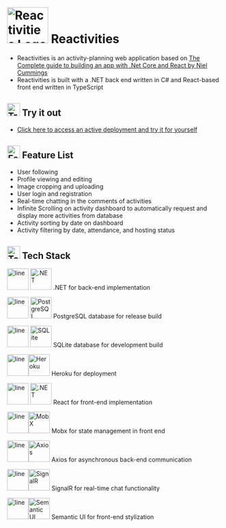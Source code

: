 # <img alt="Reactivities Logo" src="https://i.imgur.com/MTOpVsJ.png"  width = 96 height = 84/> Reactivities
- Reactivities is an activity-planning web application based on [The Complete guide to building an app with .Net Core and React
 by Niel Cummings](https://www.udemy.com/course/complete-guide-to-building-an-app-with-net-core-and-react/)
- Reactivities is built with a .NET back end written in C# and React-based front end written in TypeScript<br>

## <img alt="Try Icon" src="https://www.iconsdb.com/icons/preview/white/rocket-xxl.png" width= 30 height=30>  Try it out 
- [Click here to access an active deployment and try it for yourself](https://reactivities-heroku.herokuapp.com/)

##  <img alt="Feature List Icon" src="https://www.iconsdb.com/icons/preview/white/view-details-xxl.png" width= 30 height=30>  Feature List
- User following
- Profile viewing and editing
- Image cropping and uploading
- User login and registration
- Real-time chatting in the comments of activities
- Infinite Scrolling on activity dashboard  to automatically request and display more activities from database
- Activity sorting by date on dashboard
- Activity filtering by date, attendance, and hosting status

## <img alt="Tech Stack Icon" src="https://www.iconsdb.com/icons/preview/white/stack-xxl.png" width= 30 height=30>  Tech Stack 

<img alt="line" src="https://img.icons8.com/color/344/vertical-line.png" width= 50 height=50> <img alt=".NET" src="https://upload.wikimedia.org/wikipedia/commons/thumb/e/ee/.NET_Core_Logo.svg/768px-.NET_Core_Logo.svg.png?20210328084203"  width = 50 height = 50/> .NET for back-end implementation

<img alt="line" src="https://img.icons8.com/color/344/vertical-line.png" width= 50 height=50 > <img alt="PostgreSQL" src="https://img.icons8.com/color/344/postgreesql.png"  width = 50 height = 50/> PostgreSQL database for release build

<img alt="line" src="https://img.icons8.com/color/344/vertical-line.png" width= 50 height=50 > <img alt="SQLite" src="https://upload.wikimedia.org/wikipedia/commons/thumb/9/97/Sqlite-square-icon.svg/2048px-Sqlite-square-icon.svg.png"  width = 50 height = 50/> SQLite database for development build

<img alt="line" src="https://img.icons8.com/color/344/vertical-line.png" width= 50 height=50 ><img alt="Heroku" src="https://img.icons8.com/color/344/heroku.png"  width = 50 height = 50/> Heroku for deployment

<img alt="line" src="https://img.icons8.com/color/344/vertical-line.png" width= 50 height=50 > <img alt=".NET" src="https://cdn-icons-png.flaticon.com/512/1260/1260667.png"  width = 50 height = 50/> React for front-end implementation

<img alt="line" src="https://img.icons8.com/color/344/vertical-line.png" width= 50 height=50 ><img alt="MobX" src="https://mobx.js.org/img/mobx.png"  width = 50 height = 50/> Mobx for state management in front end

<img alt="line" src="https://img.icons8.com/color/344/vertical-line.png" width= 50 height=50 ><img alt="Axios" src="https://avatars.githubusercontent.com/u/32372333?s=200&v=4"  width = 50 height = 50/> Axios for asynchronous back-end communication

<img alt="line" src="https://img.icons8.com/color/344/vertical-line.png" width= 50 height=50 ><img alt="SignalR" src="https://img.stackshare.io/service/4013/SignalR-logo.png"  width = 50 height = 50/> SignalR for real-time chat functionality

<img alt="line" src="https://img.icons8.com/color/344/vertical-line.png" width= 50 height=50 ><img alt="Semantic UI" src="https://react.semantic-ui.com/logo.png"  width = 50 height = 50/> Semantic UI for front-end stylization



